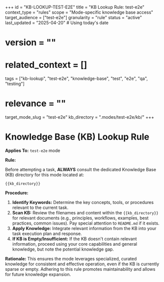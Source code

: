 +++
id = "KB-LOOKUP-TEST-E2E"
title = "KB Lookup Rule: test-e2e"
context_type = "rules"
scope = "Mode-specific knowledge base access"
target_audience = ["test-e2e"]
granularity = "rule"
status = "active"
last_updated = "2025-04-20" # Using today's date
# version = ""
# related_context = []
tags = ["kb-lookup", "test-e2e", "knowledge-base", "test", "e2e", "qa", "testing"]
# relevance = ""
target_mode_slug = "test-e2e"
kb_directory = ".modes/test-e2e/kb/"
+++

# Knowledge Base (KB) Lookup Rule

**Applies To:** `test-e2e` mode

**Rule:**

Before attempting a task, **ALWAYS** consult the dedicated Knowledge Base (KB) directory for this mode located at:

`{{kb_directory}}`

**Procedure:**

1.  **Identify Keywords:** Determine the key concepts, tools, or procedures relevant to the current task.
2.  **Scan KB:** Review the filenames and content within the `{{kb_directory}}` for relevant documents (e.g., principles, workflows, examples, best practices, common issues). Pay special attention to `README.md` if it exists.
3.  **Apply Knowledge:** Integrate relevant information from the KB into your task execution plan and response.
4.  **If KB is Empty/Insufficient:** If the KB doesn't contain relevant information, proceed using your core capabilities and general knowledge, but note the potential knowledge gap.

**Rationale:** This ensures the mode leverages specialized, curated knowledge for consistent and effective operation, even if the KB is currently sparse or empty. Adhering to this rule promotes maintainability and allows for future knowledge expansion.